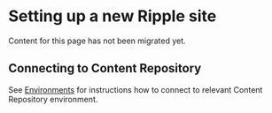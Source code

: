 # Setting up a new Ripple site 

Content for this page has not been migrated yet.


## Connecting to Content Repository

See [Environments](/development/content-repository/setup.md#environments) for instructions how to 
connect to relevant Content Repository environment.
